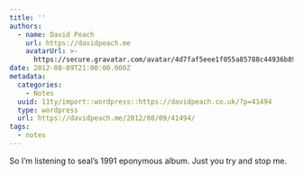 ```yaml
---
title: ''
authors:
  - name: David Peach
    url: https://davidpeach.me
    avatarUrl: >-
      https://secure.gravatar.com/avatar/4d7faf5eee1f055a85788c44936b8995eaab6dfb004e7854ec747ccb272e91ee?s=96&d=mm&r=g
date: 2012-08-09T21:00:00.000Z
metadata:
  categories:
    - Notes
  uuid: 11ty/import::wordpress::https://davidpeach.co.uk/?p=41494
  type: wordpress
  url: https://davidpeach.me/2012/08/09/41494/
tags:
  - notes
---
```

So I’m listening to seal’s 1991 eponymous album. Just you try and stop me.